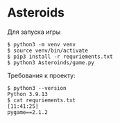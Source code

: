 # Asteroids
Для запуска игры 
```shell
$ python3 -m venv venv
$ source venv/bin/activate
$ pip3 install -r requriements.txt
$ python3 Asteroinds/game.py
```
Требования к проекту:
```shell
$ python3 --version
Python 3.9.13
$ cat requriements.txt                                                                                                                            [11:41:25]
pygame==2.1.2
```